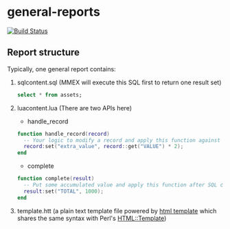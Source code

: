 general-reports
===============

[![Build Status](https://secure.travis-ci.org/tasukus/general-reports.png)](http://travis-ci.org/tasukus/general-reports)

Report structure
----------------

Typically, one general report contains:

1. sqlcontent.sql (MMEX will execute this SQL first to return one result set)

   ~~~sql
   select * from assets;
   ~~~

2. luacontent.lua (There are two APIs here)
   * handle_record

   ~~~lua
   function handle_record(record)
     -- Your logic to modify a record and apply this function against every record from SQL.
     record:set("extra_value", record::get("VALUE") * 2);
   end
   ~~~

   * complete

   ~~~lua
   function complete(result)
     -- Put some accumulated value and apply this function after SQL completes.
     result:set("TOTAL", 1000);
   end
   ~~~

3. template.htt (a plain text template file powered by [html template](https://github.com/moneymanagerex/html-template) which shares the same syntax with Perl's [HTML::Template](http://search.cpan.org/~wonko/HTML-Template-2.95/lib/HTML/Template.pm))
